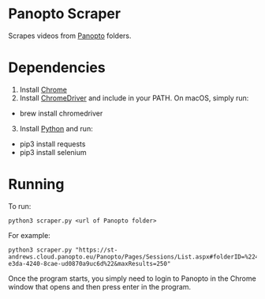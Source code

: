 # Panopto Scraper
Scrapes videos from [Panopto](https://www.panopto.com/) folders.

# Dependencies
1) Install [Chrome](https://www.google.com/chrome/)
2) Install [ChromeDriver](https://sites.google.com/a/chromium.org/chromedriver/downloads) and include in your PATH. On macOS, simply run:
- brew install chromedriver
3) Install [Python](https://www.python.org/downloads/) and run:
- pip3 install requests
- pip3 install selenium

# Running
To run:

```
python3 scraper.py <url of Panopto folder>
```

For example:

```
python3 scraper.py "https://st-andrews.cloud.panopto.eu/Panopto/Pages/Sessions/List.aspx#folderID=%224e1b0a53-e3da-4240-8cae-ud0870a9uc6d%22&maxResults=250"
```

Once the program starts, you simply need to login to Panopto in the Chrome window that opens and then press enter in the program.